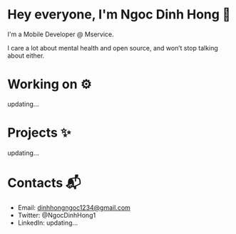 # Hey everyone, I'm Ngoc Dinh Hong 👋

I'm a Mobile Developer @ Mservice.

I care a lot about mental health and open source, and won’t stop talking about either.

# Working on ⚙️

updating...

# Projects ✨

updating...

# Contacts 📬

-   Email: dinhhongngoc1234@gmail.com
-   Twitter: @NgocDinhHong1
-   LinkedIn: updating...
